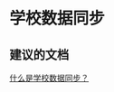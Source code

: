 <properties
    pageTitle="School Data Sync"
    description="学校数据同步"
    service="microsoft.intune"
    resource="intune"
    authors="mackie1604"
    displayOrder=""
    selfHelpType="generic"
    supportTopicIds="32568694"
    resourceTags=""
    productPesIds="15584"
    cloudEnvironments="public"
/>


# <a name="school-data-sync"></a>学校数据同步

## <a name="recommended-documents"></a>**建议的文档**

[什么是学校数据同步？](https://docs.microsoft.com/intune-education/what-is-school-data-sync)<br>



